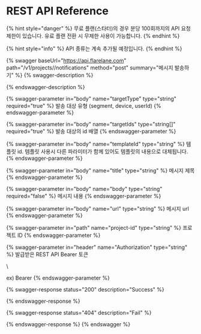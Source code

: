 # REST API Reference

{% hint style="danger" %}
무료 플랜(스타터)의 경우 분당 100회까지의 API 요청 제한이 있습니다. 유료 플랜 전환 시 무제한 사용이 가능합니다.
{% endhint %}

{% hint style="info" %}
API 종류는 계속 추가될 예정입니다.
{% endhint %}

{% swagger baseUrl="https://api.flarelane.com" path="/v1/projects/<project-id>/notifications" method="post" summary="메시지 발송하기" %}
{% swagger-description %}

{% endswagger-description %}

{% swagger-parameter in="body" name="targetType" type="string" required="true" %}
발송 대상 유형 (segment, device, userId)
{% endswagger-parameter %}

{% swagger-parameter in="body" name="targetIds" type="string[]" required="true" %}
발송 대상의 id 배열
{% endswagger-parameter %}

{% swagger-parameter in="body" name="templateId" type="string" %}
템플릿 id. 템플릿 사용시 다른 파라미터가 함께 있어도 템플릿의 내용으로 대체됩니다.
{% endswagger-parameter %}

{% swagger-parameter in="body" name="title" type="string" %}
메시지 제목
{% endswagger-parameter %}

{% swagger-parameter in="body" name="body" type="string" required="false" %}
메시지 내용
{% endswagger-parameter %}

{% swagger-parameter in="body" name="url" type="string" %}
메시지 url
{% endswagger-parameter %}

{% swagger-parameter in="path" name="project-id" type="string" %}
프로젝트 ID
{% endswagger-parameter %}

{% swagger-parameter in="header" name="Authorization" type="string" %}
발급받은 REST API Bearer 토큰 

\


ex) Bearer <bearer-token>
{% endswagger-parameter %}

{% swagger-response status="200" description="Success" %}

{% endswagger-response %}

{% swagger-response status="404" description="Fail" %}

{% endswagger-response %}
{% endswagger %}

